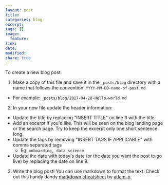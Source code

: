 ```yaml
---
layout: post
title:
categories: blog
excerpt:
tags: []
image:
  feature:
link:
date:
modified:
share: true
---
```


To create a new blog post:

1. Make a copy of this file and save it in the `_posts/blog` directory with a name that follows the convention: `YYYY-MM-DD-name-of-post.md`
  * For example: `_posts/blog/2017-04-28-Hello-world.md`
2. In your new file update the header information:
  * Update the title by replacing "INSERT TITLE" on line 3 with the title
  * Add an excerpt if you'd like. This will be seen on the blog landing page or the search page. Try to keep the excerpt only one short sentence long.
  * Update the tags by removing "INSERT TAGS IF APPLICABLE" with comma separated tags
    * Eg: `onboarding, data science`
  * Update the date with today's date (or the date you want the post to go live) by replacing the date on line 9.

3. Write the blog post! You can use markdown to format the text. Check out this handy dandy [markdown cheatsheet](https://github.com/adam-p/markdown-here/wiki/Markdown-Cheatsheet) by [adam-p](https://github.com/adam-p).
